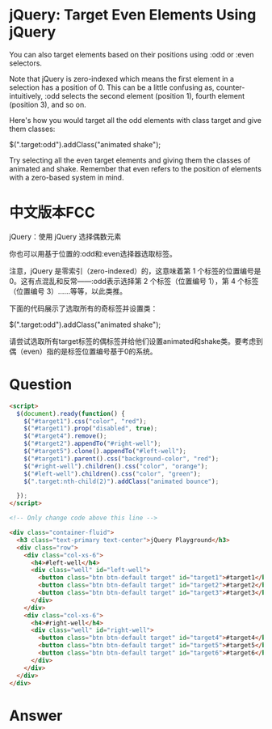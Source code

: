 # jQuery: Target Even Elements Using jQuery
You can also target elements based on their positions using :odd or :even selectors.

Note that jQuery is zero-indexed which means the first element in a selection has a position of 0. This can be a little confusing as, counter-intuitively, :odd selects the second element (position 1), fourth element (position 3), and so on.

Here's how you would target all the odd elements with class target and give them classes:

$(".target:odd").addClass("animated shake");

Try selecting all the even target elements and giving them the classes of animated and shake. Remember that even refers to the position of elements with a zero-based system in mind. 


# 中文版本FCC
jQuery：使用 jQuery 选择偶数元素

你也可以用基于位置的:odd和:even选择器选取标签。

注意，jQuery 是零索引（zero-indexed）的，这意味着第 1 个标签的位置编号是0。这有点混乱和反常——:odd表示选择第 2 个标签（位置编号 1），第 4 个标签（位置编号 3）……等等，以此类推。

下面的代码展示了选取所有的奇标签并设置类：

$(".target:odd").addClass("animated shake");

请尝试选取所有target标签的偶标签并给他们设置animated和shake类。要考虑到偶（even）指的是标签位置编号基于0的系统。


# Question
```html
<script>
  $(document).ready(function() {
    $("#target1").css("color", "red");
    $("#target1").prop("disabled", true);
    $("#target4").remove();
    $("#target2").appendTo("#right-well");
    $("#target5").clone().appendTo("#left-well");
    $("#target1").parent().css("background-color", "red");
    $("#right-well").children().css("color", "orange");
    $("#left-well").children().css("color", "green");
    $(".target:nth-child(2)").addClass("animated bounce");

  });
</script>

<!-- Only change code above this line -->

<div class="container-fluid">
  <h3 class="text-primary text-center">jQuery Playground</h3>
  <div class="row">
    <div class="col-xs-6">
      <h4>#left-well</h4>
      <div class="well" id="left-well">
        <button class="btn btn-default target" id="target1">#target1</button>
        <button class="btn btn-default target" id="target2">#target2</button>
        <button class="btn btn-default target" id="target3">#target3</button>
      </div>
    </div>
    <div class="col-xs-6">
      <h4>#right-well</h4>
      <div class="well" id="right-well">
        <button class="btn btn-default target" id="target4">#target4</button>
        <button class="btn btn-default target" id="target5">#target5</button>
        <button class="btn btn-default target" id="target6">#target6</button>
      </div>
    </div>
  </div>
</div>
```


# Answer
```html

```
